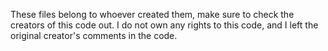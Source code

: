 These files belong to whoever created them, make sure to check the creators of this code out.
I do not own any rights to this code, and I left the original creator's comments in the code.
